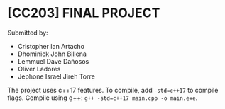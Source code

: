 # [CC203] FINAL PROJECT
Submitted by:
- Cristopher Ian Artacho
- Dhominick John Billena
- Lemmuel Dave Dañosos
- Oliver Ladores
- Jephone Israel Jireh Torre

The project uses c++17 features. To compile, add `-std=c++17` to compile flags.
Compile using g++: `g++ -std=c++17 main.cpp -o main.exe`.